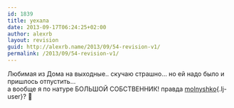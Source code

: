 ```yaml
---
id: 1839
title: уехала
date: 2013-09-17T06:24:25+02:00
author: alexrb
layout: revision
guid: http://alexrb.name/2013/09/54-revision-v1/
permalink: /2013/09/54-revision-v1/
---
```

Любимая из Дома на выходные.. скучаю страшно&#8230; но ей надо было и пришлось отпустить&#8230;  
а вообще я по натуре БОЛЬШОЙ СОБСТВЕННИК! правда [molnyshko](http://molnyshko.livejournal.com/){.lj-user}? 🙂
